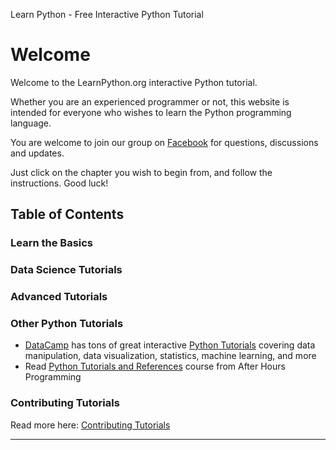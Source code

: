 Learn Python - Free Interactive Python Tutorial

# Welcome

Welcome to the LearnPython.org interactive Python tutorial.

Whether you are an experienced programmer or not, this website is intended for everyone who wishes to learn the Python programming language.

You are welcome to join our group on [Facebook](http://www.facebook.com/groups/180708015327157/) for questions, discussions and updates.

Just click on the chapter you wish to begin from, and follow the instructions. Good luck!

## Table of Contents

### Learn the Basics

### Data Science Tutorials

### Advanced Tutorials

### Other Python Tutorials

- [DataCamp](https://www.datacamp.com/?utm_source=learnpython_com&utm_campaign=learnpython_tutorials) has tons of great interactive [Python Tutorials](https://www.datacamp.com/courses/?utm_source=learnpython_com&utm_campaign=learnpython_tutorials) covering data manipulation, data visualization, statistics, machine learning, and more
- Read [Python Tutorials and References](http://www.afterhoursprogramming.com/index.php?article=181) course from After Hours Programming

### Contributing Tutorials

Read more here: [Contributing Tutorials](https://www.learnpython.org/en/Contributing_Tutorials)

* * *